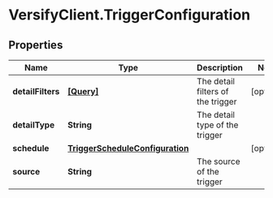 # VersifyClient.TriggerConfiguration

## Properties

Name | Type | Description | Notes
------------ | ------------- | ------------- | -------------
**detailFilters** | [**[Query]**](Query.md) | The detail filters of the trigger | [optional] 
**detailType** | **String** | The detail type of the trigger | 
**schedule** | [**TriggerScheduleConfiguration**](TriggerScheduleConfiguration.md) |  | [optional] 
**source** | **String** | The source of the trigger | 


